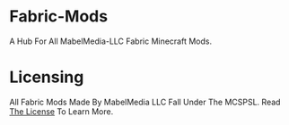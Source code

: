 # Fabric-Mods
A Hub For All MabelMedia-LLC Fabric Minecraft Mods.

# Licensing
All Fabric Mods Made By MabelMedia LLC Fall Under The MCSPSL. Read <a href="https://github.com/MabelMedia-LLC/MCSPSL">The License</a> To Learn More.
